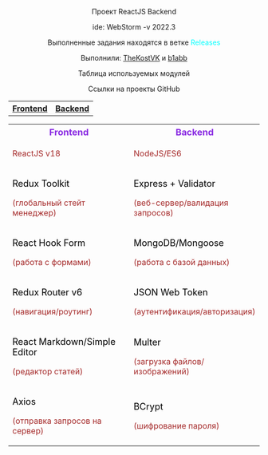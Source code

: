 <div align="center">
<p>Проект ReactJS Backend</p>
<p>ide: WebStorm -v 2022.3</p>
<p>Выполненные задания находятся в ветке <span style="color: cyan">Releases</span></p>
<p>Выполнили: <a href="https://github.com/TheKostVK">TheKostVK</a> и <a href="https://github.com/b1abb">b1abb</a></p>
<p>Таблица используемых модулей</p>
</div>


<p align="center">Ссылки на проекты GitHub</p>
<table align="center">
<tr>
<th align="center"><a href="https://github.com/TheKostVK/react2023_frontend">Frontend</a></th>
<th align="center"><a href="https://github.com/TheKostVK/react2023_backend">Backend</a></th>
</tr>
</table>


<table align="center">
<tr>
<th style="color: blueviolet; font-size: large">Frontend</th>
<th style="color: blueviolet; font-size: large">Backend</th>
</tr>
<tr>
<td><p style="color: brown">ReactJS v18</p></td>
<td><p style="color: brown">NodeJS/ES6</p></td>
</tr>
<tr>
<td>
<p style="font-size: large; color: black">Redux Toolkit</p>
<p style="color: brown">(глобальный стейт менеджер)</p>
</td>
<td>
<p style="font-size: large; color: black">Express + Validator</p>
<p style="color: brown">(веб-сервер/валидация запросов)</p>
</td>
</tr>
<tr>
<td>
<p style="font-size: large; color: black">React Hook Form</p>
<p style="color: brown">(работа с формами)</p>
</td>
<td>
<p style="font-size: large; color: black">MongoDB/Mongoose</p>
<p style="color: brown">(работа с базой данных)</p>
</td>
</tr>
<tr>
<td>
<p style="font-size: large; color: black">Redux Router v6</p>
<p style="color: brown">(навигация/роутинг)</p>
</td>
<td>
<p style="font-size: large; color: black">JSON Web Token</p>
<p style="color: brown">(аутентификация/авторизация)</p>
</td>
</tr>
<tr>
<td>
<p style="font-size: large; color: black">React Markdown/Simple Editor</p>
<p style="color: brown">(редактор статей)</p>
</td>
<td>
<p style="font-size: large; color: black">Multer</p>
<p style="color: brown">(загрузка файлов/изображений)</p>
</td>
</tr>
<tr>
<td>
<p style="font-size: large; color: black">Axios</p>
<p style="color: brown">(отправка запросов на сервер)</p>
</td>
<td>
<p style="font-size: large; color: black">BCrypt</p>
<p style="color: brown">(шифрование пароля)</p>
</td>
</tr>
</table>
